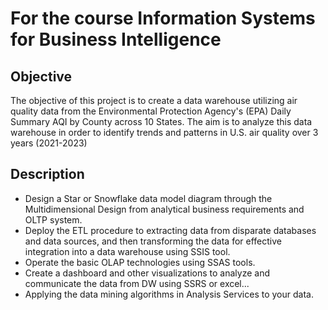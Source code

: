 # For the course Information Systems for Business Intelligence

## Objective
The objective of this project is to create a data warehouse utilizing air quality data from the Environmental Protection Agency's (EPA) Daily Summary AQI by County across 10 States. The aim is to analyze this data warehouse in order to identify trends and patterns in U.S. air quality over 3 years (2021-2023)

## Description
- Design a Star or Snowflake data model diagram through the Multidimensional Design from analytical business requirements and OLTP system.
- Deploy the ETL procedure to extracting data from disparate databases and data sources, and then transforming the data for effective integration into a data warehouse using SSIS tool.
- Operate the basic OLAP technologies using SSAS tools.
- Create a dashboard and other visualizations to analyze and communicate the data from DW using SSRS or excel...
- Applying the data mining algorithms in Analysis Services to your data.
